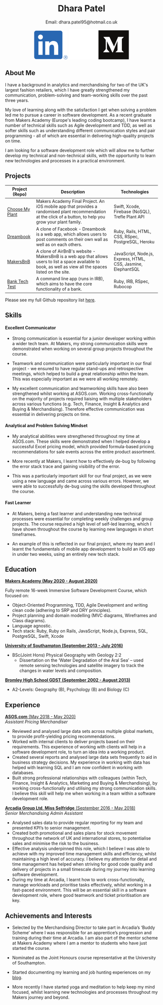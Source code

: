 <div align="center">
  <h1>Dhara Patel</h1>
  Email: dhara.patel95@hotmail.co.uk 

  <a href="https://www.linkedin.com/in/dhara-patel-ab1500b3/"><img src="images/linkedin_logo.png" width="110" alt="LinkedIn"></a>
  <img src="images/white_space.jpg" width="95" height="100">
  <a href="https://medium.com/@dhara.patel95"><img src="images/Medium_image.png" width="100" height="95" alt="Medium" ></a>
  </div>

## About Me

I have a background in analytics and merchandising for two of the UK's largest fashion retailers, which I have greatly strengthened my communication, problem-solving and team-working skills over the past three years. 

My love of learning along with the satisfaction I get when solving a problem led me to pursue a career in software development. As a recent graduate from Makers Academy (Europe's leading coding bootcamp), I have learnt a number of technical skills such as Agile development and TDD, as well as softer skills such as understanding different communication styles and pair programming - all of which are essential in delivering high-quality projects on time. 

I am looking for a software development role which will allow me to further develop my technical and non-technical skills, with the opportunity to learn new technologies and processes in a practical environment.  

## Projects

| Project (Repo) | Description   | Technologies    |
| -------------  | ------------- | ------------- |
| [Choose My Plant](https://github.com/Dhara-95/FinalProject_CMP) | Makers Academy Final Project. An iOS mobile app that provides a randomised plant recommendation at the click of a button, to help you grow your plant family. | Swift, Xcode, Firebase (NoSQL), Trefle Plant API |
| [Dreambook](https://github.com/Dhara-95/acebook-dreambook-2020) | A clone of Facebook - Dreambook is a web app, which allows users to post comments on their own wall as well as on each others. | Ruby, Rails, HTML, CSS, RSpec, PostgreSQL, Heroku |
| [MakersBnB](https://github.com/Dhara-95/Makersbnb) | A clone of AirBnB's website - MakersBnB is a web app that allows users to list a space available to book, as well as view all the spaces listed on the site. | JavaScript, Node.js, Express, HTML, CSS, Jasmine, ElephantSQL |
| [Bank Tech Test](https://github.com/Dhara-95/bank_tech_test) | A command line app (runs in IRB), which aims to have the core functionality of a bank. | Ruby, IRB, RSpec, Rubocop |

Please see my full Github repository list [here](https://github.com/Dhara-95?tab=repositories).


## Skills

#### Excellent Communicator

- Strong communication is essential for a junior developer working within a wider tech team. At Makers, my strong communication skills were demonstrated when working on several group projects throughout the course.
- Teamwork and communication were particularly important in our final project - we ensured to have regular stand-ups and retrospective meetings, which helped to build a great relationship within the team. This was especially important as we were all working remotely.

- My excellent communication and teamworking skills have also been strengthened whilst working at ASOS.com. Working cross-functionally on the majority of projects required liaising with multiple stakeholders across various functions (e.g. Tech, Finance, Insight & Analytics and Buying & Merchandising). Therefore effective communication was essential in delivering projects on time. 

#### Analytical and Problem Solving Mindset

- My analytical abilities were strengthened throughout my time at ASOS.com. These skills were demonstrated when I helped develop a successful Excel pricing model, which provided formula-based pricing recommendations for sale events across the entire product assortment.

- More recently at Makers, I learnt how to effectively de-bug by following the error stack trace and gaining visibility of the error.
- This was a particularly important skill for our final project, as we were using a new language and came across various errors. However, we were able to successfully de-bug using the skills developed throughout the course.

#### Fast Learner 

-  At Makers, being a fast learner and understanding new technical processes were essential for completing weekly challenges and group projects. The course required a high level of self-led learning, which I have shown throughout the course by learning new languages in short timeframes. 

- An example of this is reflected in our final project, where my team and I learnt the fundamentals of mobile app development to build an iOS app in under two weeks, using an entirely new tech stack.


## Education

[**Makers Academy (May 2020 - August 2020)**](https://makers.tech/)

Fully remote 16-week Immersive Software Development Course, which focused on:
- Object-Oriented Programming, TDD, Agile Development and writing clean code (adhering to SRP and DRY principles).
- Project planning and domain modelling (MVC diagrams, Wireframes and Class diagrams).
- Language agnostic.
- Tech stack: Ruby, Ruby on Rails, JavaScript, Node.js, Express, SQL, PostgreSQL, Swift, Xcode

[**University of Southampton (September 2013 - July 2016)**](https://www.southampton.ac.uk/)

- BSc(Joint Hons) Physical Geography with Geology 2:2
  - Dissertation on the ‘Water Degradation of the Aral Sea’ – used remote sensing technologies and satellite imagery to track the changes in water levels and composition.

[**Bromley High School GDST (September 2002 - August 2013)**](https://www.bromleyhigh.gdst.net/)

- A2-Levels: Geography (B), Psychology (B) and Biology (C)

## Experience

[**ASOS.com** (May 2018 - May 2020)](https://www.asosplc.com/)    
*Assistant Pricing Merchandiser*  
- Reviewed and analysed large data sets across multiple global markets, to provide profit-yielding pricing recommendations. 
- Worked with internal clients to deliver projects based on their requirements. This experience of working with clients will help in a software development role, to turn an idea into a working product. 
- Created several reports and analysed large data sets frequently to aid in business strategy decisions. My experience in working with data has helped with learning SQL and I am now confident in working with databases. 
- Built strong professional relationships with colleagues (within Tech, Finance, Insight & Analytics, Marketing and Buying & Merchandising), by working cross-functionally and utilising my strong communication skills. I believe this skill will help me when working in a team within a software development role.

[**Arcadia Group Ltd, Miss Selfridge** (September 2016 - May 2018)](https://www.arcadiagroup.co.uk/)   
*Senior Merchandising Admin Assistant*  
- Analysed sales data to provide regular reporting for my team and presented KPI’s to senior management. 
- Created both promotional and sales plans for stock movement throughout the network of UK and international stores, to potentialise sales and minimise the risk to the business.
- Effective analysis underpinned this role, which I believe I was able to achieve with my improved time management skills and efficiency, whilst maintaining a high level of accuracy. I believe my attention for detail and time management has helped when striving for good code quality and delivery of projects in a small timescale during my journey into learning software development. 
- During my time at Arcadia, I learnt how to work cross-functionally, manage workloads and prioritise tasks effectively, whilst working in a fast-paced environment. This will be an essential skill in a software development role, where good teamwork and ticket prioritisation are key. 

## Achievements and Interests

- Selected by the Merchandising Director to take part in Arcadia’s ‘Buddy Scheme’ where I was responsible for an apprentice’s progression and training during their time at Arcadia. I am also part of the mentor scheme at Makers Academy where I am a mentor to students who have just started the course. 

- Nominated as the Joint Honours course representative at the University of Southampton.

- Started documenting my learning and job hunting experiences on my [blog](https://medium.com/@dhara.patel95). 

- More recently I have started yoga and meditation to help keep my mind focused, whilst learning new technologies and processes throughout my Makers journey and beyond.
